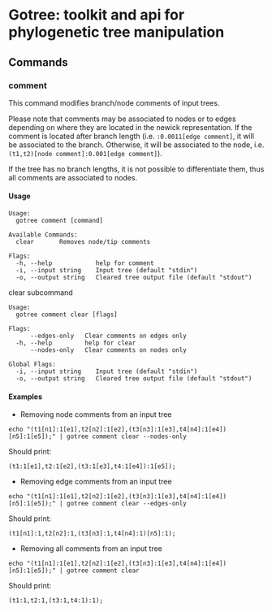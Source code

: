 # Gotree: toolkit and api for phylogenetic tree manipulation

## Commands

### comment
This command modifies branch/node comments of input trees.

Please note that comments may be associated to nodes or to edges depending on where they are located in the newick representation. If the comment is located after branch length (i.e. `:0.0011[edge comment]`, it will be associated to the branch. Otherwise, it will be associated to the node, i.e. `(t1,t2)[node comment]:0.001[edge comment]`).

If the tree has no branch lengths, it is not possible to differentiate them, thus all comments are associated to nodes.

#### Usage

```
Usage:
  gotree comment [command]

Available Commands:
  clear       Removes node/tip comments

Flags:
  -h, --help            help for comment
  -i, --input string    Input tree (default "stdin")
  -o, --output string   Cleared tree output file (default "stdout")
```

clear subcommand
```
Usage:
  gotree comment clear [flags]

Flags:
      --edges-only   Clear comments on edges only
  -h, --help         help for clear
      --nodes-only   Clear comments on nodes only

Global Flags:
  -i, --input string    Input tree (default "stdin")
  -o, --output string   Cleared tree output file (default "stdout")
```

#### Examples

* Removing node comments from an input tree
```
echo "(t1[n1]:1[e1],t2[n2]:1[e2],(t3[n3]:1[e3],t4[n4]:1[e4])[n5]:1[e5]);" | gotree comment clear --nodes-only
```

Should print:
```
(t1:1[e1],t2:1[e2],(t3:1[e3],t4:1[e4]):1[e5]);
```

* Removing edge comments from an input tree
```
echo "(t1[n1]:1[e1],t2[n2]:1[e2],(t3[n3]:1[e3],t4[n4]:1[e4])[n5]:1[e5]);" | gotree comment clear --edges-only
```

Should print:
```
(t1[n1]:1,t2[n2]:1,(t3[n3]:1,t4[n4]:1)[n5]:1);
```

* Removing all comments from an input tree
```
echo "(t1[n1]:1[e1],t2[n2]:1[e2],(t3[n3]:1[e3],t4[n4]:1[e4])[n5]:1[e5]);" | gotree comment clear 
```

Should print:
```
(t1:1,t2:1,(t3:1,t4:1):1);
```

